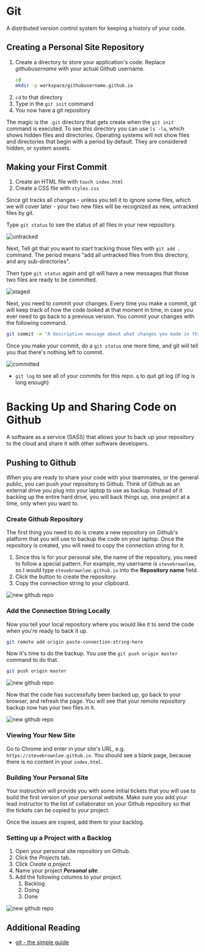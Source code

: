 # Git

A distributed version control system for keeping a history of your code.

## Creating a Personal Site Repository

1. Create a directory to store your application's code. Replace *githubusername* with your actual Github username.
    ```sh
    cd
    mkdir -p workspace/githubusername.github.io
    ```
1. `cd` to that directory
1. Type in the `git init` command
1. You now have a git repository

The magic is the `.git` directory that gets create when the `git init` command is executed. To see this directory you can use `ls -la`, which shows hidden files and directories. Operating systems will not show files and directories that begin with a period by default. They are considered hidden, or system assets.

## Making your First Commit

1. Create an HTML file with `touch index.html`
1. Create a CSS file with `styles.css`

Since git tracks all changes - unless you tell it to ignore some files, which we will cover later - your two new files will be recognized as new, untracked files by git.

Type `git status` to see the status of all files in your new repository.

![untracked](./images/wnuN3k9WiB.gif)

Next, Tell git that you want to start tracking those files with `git add .` command. The period means "add all untracked files from this directory, and any sub-directories".

Then type `git status` again and git will have a new messages that those two files are ready to be committed.

![staged](./images/fLHGYPTJZ6.gif)

Next, you need to commit your changes. Every time you make a commit, git will keep track of how the code looked at that moment in time, in case you ever need to go back to a previous version. You commit your changes with the following command.

```sh
git commit -m "A descriptive message about what changes you made in this commit"
```

Once you make your commit, do a `git status` one more time, and git will tell you that there's nothing left to commit.

![committed](./images/MubF1SNxS2.gif)


+ `git log` to see all of your commits for this repo. `q` to quit git log (if log is long enough)

# Backing Up and Sharing Code on Github

A software as a service (SASS) that allows your to back up your repository to the cloud and share it with other software developers.

## Pushing to Github

When you are ready to share your code with your teammates, or the general public, you can push your repository to Github. Think of Github as an external drive you plug into your laptop to use as backup. Instead of it backing up the entire hard drive, you will back things up, one project at a time, only when you want to.

### Create Github Repository

The first thing you need to do is create a new repository on Github's platform that you will use to backup the code on your laptop. Once the repository is created, you will need to copy the connection string for it.

1. Since this is for your personal site, the name of the repository, you need to follow a special pattern. For example, my username is `stevebrownlee`, so I would type `stevebrownlee.github.io` into the **Repository name** field.
1. Click the button to create the repository.
1. Copy the connection string to your clipboard.

![new github repo](./images/dmQdEprRdY.gif)

### Add the Connection String Locally

Now you tell your local repository where you would like it to send the code when you're ready to back it up.

```sh
git remote add origin paste-connection-string-here
```

Now it's time to do the backup. You use the `git push origin master` command to do that.

```sh
git push origin master
```

![new github repo](./images/izVubW1Z3Z.gif)

Now that the code has successfully been backed up, go back to your browser, and refresh the page. You will see that your remote repository backup now has your two files in it.

![new github repo](./images/oVUMivLlIM.gif)

### Viewing Your New Site

Go to Chrome and enter in your site's URL, e.g. `https://stevebrownlee.github.io`. You should see a blank page, because there is no content in your `index.html`.

### Building Your Personal Site

Your instruction will provide you with some initial tickets that you will use to build the first version of your personal website. Make sure you add your lead instructor to the list of collaborator on your Github repository so that the tickets can be copied to your project.

Once the issues are copied, add them to your backlog.

### Setting up a Project with a Backlog

1. Open your personal site repository on Github.
1. Click the *Projects* tab.
1. Click *Create a project*.
1. Name your project **_Personal site_**.
1. Add the following columns to your project.
    1. Backlog
    1. Doing
    1. Done

![new github repo](./images/WhyTBXRKR8.gif)

## Additional Reading

+ [git - the simple guide](http://rogerdudler.github.io/git-guide/)

